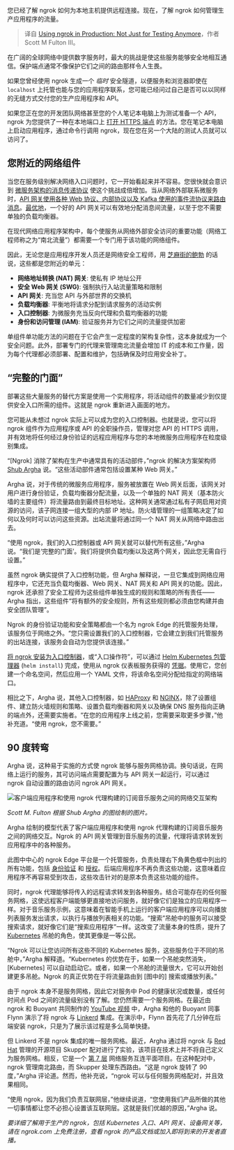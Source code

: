 
<!--
title: 生产环境中使用ngrok：不仅仅用于测试
cover: https://cdn.thenewstack.io/media/2024/07/f9dd0d0e-network-ingress-api-ngrok.jpg
-->

您已经了解 ngrok 如何为本地主机提供远程连接。现在，了解 ngrok 如何管理生产应用程序的流量。

> 译自 [Using ngrok in Production: Not Just for Testing Anymore](https://thenewstack.io/using-ngrok-in-production-not-just-for-testing-anymore/)，作者 Scott M Fulton III。


在广阔的全球网络中提供数字服务时，最大的挑战是使这些服务能够安全地相互通信。保护端点通常不像保护它们之间的路由那样令人生畏。

如果您曾经使用 ngrok 生成一个 *临时* 安全隧道，以便服务和浏览器即使在 `localhost` 上托管也能与您的应用程序联系，您可能已经问过自己是否可以以同样的无缝方式交付您的生产应用程序和 API。

如果您正在您的开发团队网络甚至您的个人笔记本电脑上为测试准备一个 API，ngrok 为您提供了一种在本地端口上 [打开 HTTPS 端点](https://ngrok.com/docs/http/) 的方法。您在笔记本电脑上启动应用程序，通过命令行调用 ngrok，现在您在另一个大陆的测试人员就可以访问了。

## 您附近的网络组件

当您在服务级别解决网络入口问题时，它一开始看起来并不容易。您很快就会意识到 [微服务架构的消息传递协议](https://thenewstack.io/securing-microservices-communication-with-mtls-in-kubernetes/) 使这个挑战成倍增加。当从网络外部联系微服务时，[API 网关使用各种 Web 协议、内部协议以及 Kafka 使用的事件流协议来路由消息](https://thenewstack.io/the-api-gateway-and-the-future-of-cloud-native-applications/)。[最优地](https://stackoverflow.com/questions/61174839/load-balancer-and-api-gateway-confusion)，一个好的 API 网关可以有效地分配消息间流量，以至于您不需要单独的负载均衡器。

在现代网络应用程序架构中，每个使服务从网络外部安全访问的重要功能（网络工程师称之为“南北流量”）都需要一个专门用于该功能的网络组件。

因此，无论您是应用程序开发人员还是网络安全工程师，用 [芝麻街的鲍勃](https://muppet.fandom.com/wiki/The_People_in_Your_Neighborhood) 的话说，这些都是您附近的单元：

- **网络地址转换 (NAT) 网关**: 使私有 IP 地址公开
- **安全 Web 网关 (SWG)**: 强制执行入站流量策略和限制
- **API 网关**: 充当您 API 与外部世界的交换机
- **负载均衡器**: 平衡地将请求分配到请求服务的活动实例
- **入口控制器**: 为微服务充当反向代理和负载均衡器的功能
- **身份和访问管理 (IAM)**: 验证服务并为它们之间的流量提供加密

单组件单功能方法的问题在于它会产生一定程度的架构复杂性，这本身就成为一个安全问题。此外，部署专门的代理来管理南北流量会增加 IT 的成本和工作量，因为每个代理都必须部署、配置和维护，包括确保及时应用安全补丁。

## “完整的门面”

部署这些大量服务的替代方案是使用一个实用程序，将活动组件的数量减少到仅提供安全入口所需的组件。这就是 ngrok 重新进入画面的地方。

您可能从未想过 ngrok 实际上可以成为您的入口控制器。也就是说，您可以将 ngrok 组件作为应用程序或 API 的全职操作员，管理对您 API 的 HTTPS 调用，并有效地将任何经过身份验证的远程应用程序与您的本地微服务应用程序在粒度级别集成。

“[Ngrok] 消除了架构在生产中通常具有的活动部件，”ngrok 的解决方案架构师 [Shub Argha](https://www.linkedin.com/in/shubcodes/) 说。“这些活动部件通常包括设置某种 Web 网关。”

Argha 说，对于传统的微服务应用程序，服务被放置在 Web 网关后面，该网关对用户进行身份验证，负载均衡器分配流量，以及一个单独的 NAT 网关（基本防火墙的主要组件）将流量路由到最终目标地址。这种网关通常通过私有子网启用对资源的访问，该子网连接一组大型的内部 IP 地址。防火墙管理的一组策略决定了如何以及何时可以访问这些资源。出站流量将通过同一个 NAT 网关从网络中路由出去。

“使用 ngrok，我们的入口控制器或 API 网关就可以替代所有这些，”Argha 说。“我们是‘完整的门面’。我们将提供负载均衡以及这两个网关，因此您无需自行设置。”

虽然 ngrok 确实提供了入口控制功能，但 Argha 解释说，一旦它集成到网络应用程序中，它还充当负载均衡器、Web 网关、NAT 网关和 API 网关的功能。因此，ngrok 还承担了安全工程师为这些组件单独生成的规则和策略的所有责任——Argha 指出，这些组件“将有额外的安全规则，所有这些规则都必须由您构建并由安全团队管理”。

Ngrok 的身份验证功能和安全策略都由一个名为 ngrok Edge 的托管服务处理，该服务位于网络之外。“您只需设置我们的入口控制器，它会建立到我们托管服务的出站连接，该服务会自动为您提供该连接。”

[将 ngrok 安装为入口控制器](https://ngrok.com/docs/using-ngrok-with/k8s/)，或“入口操作符”，可以通过 [Helm Kubernetes 包管理器](https://thenewstack.io/get-started-with-the-helm-kubernetes-package-manager/) (`helm install`) 完成，使用从 ngrok 仪表板服务获得的 [凭据](https://ngrok.com/docs/k8s/deployment-guide/credentials/)。使用它，您创建一个命名空间，然后应用一个 YAML 文件，将该命名空间分配给指定的网络端口。

相比之下，Argha 说，其他入口控制器，如 [HAProxy](https://www.haproxy.com/?utm_content=inline+mention) 和 [NGINX](https://www.nginx.com?utm_content=inline+mention)，除了设置组件、建立防火墙规则和策略、设置负载均衡器和网关以及确保 DNS 服务指向正确的端点外，还需要实施者。“在您的应用程序上线之前，您需要采取更多步骤，”他补充道。“使用 ngrok，您不需要。”

## 90 度转弯

Argha 说，这种易于实施的方式使 ngrok 能够与服务网格协调。换句话说，在网络上运行的服务，其可访问端点需要配置为与 API 网关一起运行，可以通过 ngrok 自动设置的路由访问 ngrok API 网关。

![客户端应用程序和使用 ngrok 代理构建的订阅音乐服务之间的网络交互架构](https://cdn.thenewstack.io/media/2024/07/34eb1b02-ngrok-model-1024x439.jpg)

*Scott M. Fulton 根据 Shub Argha 的图绘制的图片。*

Argha 绘制的模型代表了客户端应用程序和使用 ngrok 代理构建的订阅音乐服务之间的网络交互。Ngrok 的 API 网关管理到音乐服务的流量，代理将请求转发到应用程序中的各种服务。

此图中中心的 ngrok Edge 平台是一个托管服务，负责处理右下角黄色框中列出的所有功能，包括 [身份验证](https://roadmap.sh/guides/basics-of-authentication) 和 [授权](https://roadmap.sh/guides/oauth)。后端应用程序不再负责这些功能，这意味着应用程序不再容易受到攻击，这些攻击针对的是原本负责这些功能的组件。

同时，ngrok 代理能够将传入的远程请求转发到各种服务。结合可能存在的任何服务网格，这使远程客户端能够更直接地访问服务，就好像它们是独立的应用程序一样。对于音乐服务示例，这意味着在智能手机上运行的客户端应用程序可以向播放列表服务发出请求，以执行与播放列表相关的功能。“搜索”吊舱中的服务可以接受搜索请求，就好像它们是“搜索应用程序”一样。这改变了流量本身的性质，提升了 [Kubernetes](https://thenewstack.io/kubernetes/) 吊舱的角色，使其更像是一等公民。

“Ngrok 可以让您访问所有这些不同的 Kubernetes 服务，这些服务位于不同的吊舱中，”Argha 解释道。“Kubernetes 的优势在于，如果一个吊舱突然消失，[Kubernetes] 可以自动启动它。或者，如果一个吊舱的流量很大，它可以开始创建更多吊舱。Ngrok 的真正优势在于将流量路由到 [图中的] 搜索或播放列表。”

由于 ngrok 本身不是服务网格，因此它对服务中 Pod 的健康状况或数量，或任何时间点 Pod 之间的流量级别没有了解。您仍然需要一个服务网格。在最近由 ngrok 和 Buoyant 共同制作的 [YouTube 视频](https://www.youtube.com/watch?v=yYTKQRaOGEM) 中，Argha 和他的 Buoyant 同事 Flynn 演示了将 ngrok 与 [Linkerd](https://thenewstack.io/buoyant-revises-release-model-for-the-linkerd-service-mesh/) 集成。在演示中，Flynn 首先花了几分钟在后端安装 ngrok，只是为了展示该过程是多么简单快捷。

但 Linkerd 不是 ngrok 集成的唯一服务网格。最近，Argha 通过将 ngrok 与 [Red Hat](https://www.openshift.com/try?utm_content=inline+mention) 管理的开源项目 Skupper 配对进行了实验，该项目在技术上并不将自己定义为服务网格。相反，它是一个 [第 7 层](https://thenewstack.io/the-osi-7-layer-model-can-help-define-enterprise-application-security/) 网络服务互连平面项目。在这种配对中，ngrok 管理南北路由，而 Skupper 处理东西路由。“这是 ngrok 旋转了 90 度，”Argha 评论道。然而，他补充说，“ngrok 可以与任何服务网格配对，并且效果相同。

“使用 ngrok，因为我们负责互联网层，”他继续说道，“您使用我们产品所做的其他一切事情都让您不必担心设置该互联网层。这就是我们优越的原因，”Argha 说。

*要详细了解用于生产的 ngrok，包括 Kubernetes 入口、API 网关、设备网关等，请在 ngrok.com 上免费注册，查看 ngrok 的产品文档或加入即将到来的开发者直播。*

